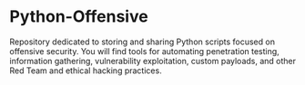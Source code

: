 # Python-Offensive
Repository dedicated to storing and sharing Python scripts focused on offensive security. You will find tools for automating penetration testing, information gathering, vulnerability exploitation, custom payloads, and other Red Team and ethical hacking practices.
